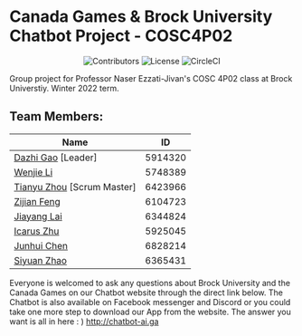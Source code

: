 # Canada Games & Brock University Chatbot Project - COSC4P02

<p align="center">
  <img alt="Contributors" src="https://img.shields.io/github/contributors/COSC-4P02/COSC4P02Project">
  <img alt="License" src="https://img.shields.io/github/license/COSC-4P02/COSC4P02Project">
  <img alt="CircleCI" src="https://circleci.com/gh/COSC-4P02/COSC4P02Project/tree/main.svg?style=svg">
</p>

Group project for Professor Naser Ezzati-Jivan's COSC 4P02 class at Brock Universtiy. Winter 2022 term.

## Team Members:  

|Name|ID|
|--|--|
| [Dazhi Gao](https://github.com/AlbatrossBill) [Leader] | 5914320 |
| [Wenjie Li](https://github.com/lwj-super7) | 5748389 |
| [Tianyu Zhou](https://github.com/KrunkZhou) [Scrum Master] | 6423966 |
| [Zijian Feng](https://github.com/kevinFen) | 6104723 |
| [Jiayang Lai](https://github.com/INSIDERDAVIDLAI) | 6344824 |
| [Icarus Zhu](https://github.com/ICARUSCLOVER) | 5925045 |
| [Junhui Chen](https://github.com/charles11223344) | 6828214 |
| [Siyuan Zhao](https://github.com/Barry1208) | 6365431 |

Everyone is welcomed to ask any questions about Brock University and the Canada Games on our Chatbot website through the direct link below. The Chatbot is also available on Facebook messenger and Discord or you could take one more step to download our App from the website. The answer you want is all in here : )
http://chatbot-ai.ga
